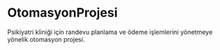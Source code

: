 # OtomasyonProjesi
Psikiyatri kliniği için randevu planlama ve ödeme işlemlerini yönetmeye yönelik otomasyon projesi.
